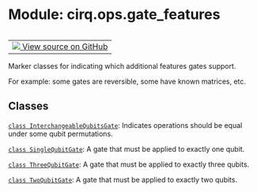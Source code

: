 <div itemscope itemtype="http://developers.google.com/ReferenceObject">
<meta itemprop="name" content="cirq.ops.gate_features" />
<meta itemprop="path" content="Stable" />
</div>

# Module: cirq.ops.gate_features

<!-- Insert buttons and diff -->

<table class="tfo-notebook-buttons tfo-api" align="left">

<td>
  <a target="_blank" href="https://github.com/quantumlib/cirq/tree/master/cirq/ops/gate_features.py">
    <img src="https://www.tensorflow.org/images/GitHub-Mark-32px.png" />
    View source on GitHub
  </a>
</td>
</table>



Marker classes for indicating which additional features gates support.


For example: some gates are reversible, some have known matrices, etc.

## Classes

[`class InterchangeableQubitsGate`](../../cirq/ops/InterchangeableQubitsGate.md): Indicates operations should be equal under some qubit permutations.

[`class SingleQubitGate`](../../cirq/ops/SingleQubitGate.md): A gate that must be applied to exactly one qubit.

[`class ThreeQubitGate`](../../cirq/ops/ThreeQubitGate.md): A gate that must be applied to exactly three qubits.

[`class TwoQubitGate`](../../cirq/ops/TwoQubitGate.md): A gate that must be applied to exactly two qubits.

